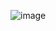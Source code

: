 ![image](https://github.com/celikmehmetfatihh/BASIC-Bed-And-breakfaSt-In-Cyprus-/assets/78351594/50695a97-e753-4026-84d0-e503ad56a97b)
